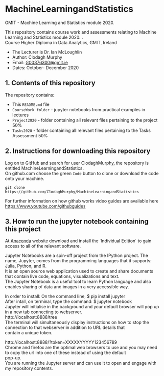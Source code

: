 # MachineLearningandStatistics
GMIT - Machine Learning and Statistics module 2020. <br>


This repository contains course work and assessments relating to Machine Learning and Statistics module 2020. .<br>
Course Higher Diploma in Data Analytics, GMIT, Ireland<br>
* The Lecturer is Dr. Ian McLoughlin<br>
* Author: Clodagh Murphy<br>
* Email: G00376300@gmit.ie<br>
* Dates: October- December 2020<br>


## 1. Contents of this repository
The repository contains:
* This `README.md` file
* `CourseWork folder` - jupyter notebooks from practical examples in lectures
* `Project2020` - folder containing all relevant files pertaining to the project 50%
* `Tasks2020` - folder containing all relevant files pertaining to the Tasks Assessment 50%



## 2. Instructions for downloading this repository
Log on to GitHub and search for user ClodaghMurphy, the repository is entitled MachineLearningandStatistics.<br>
On github.com choose the green `Code` button to clone or download the code onto your machine.<br>
```
git clone https://github.com/ClodaghMurphy/MachineLearningandStatistics
```
For further information on how github works video guides are available here https://www.youtube.com/githubguides<br>

## 3. How to run the jupyter notebook containing this project 
At [Anaconda](https://www.anaconda.com/) website download and install the 'Individual Edition' to gain access to all of the relevant software.

Jupyter Notebooks are a spin-off project from the IPython project. The name, Jupyter, comes from the programming languages that it supports: Julia, Python, and R.<br>
It is an open source web application used to create and share documents that contain live code, equations, visualizations and text.<br>
The Jupyter Notebook is a useful tool to learn Python language and also enables sharing of data and images in a very accessible way.<br>

In order to install: On the command line, $ pip install jupyter<br>
After intall, on terminal, type the command: $ jupyter notebook<br>
Jupyter will initialise in the background and your default browser will pop up in a new tab connecting to webserver.<br> http://localhost:8888/tree<br>
The terminal will simultaneously display instructions on how to stop the connection to that webserver in addition to URL details that <br>contain a unique token.<br>

http://localhost:8888/?token=XXXXXYYYYY123456789<br>
Chrome and firefox are the optimal web browsers to use and you may need to copy the url into one of these instead of using the default<br> pop-up.<br>
You are running the Jupyter server and can use it to open and engage with my repository contents.<br>

